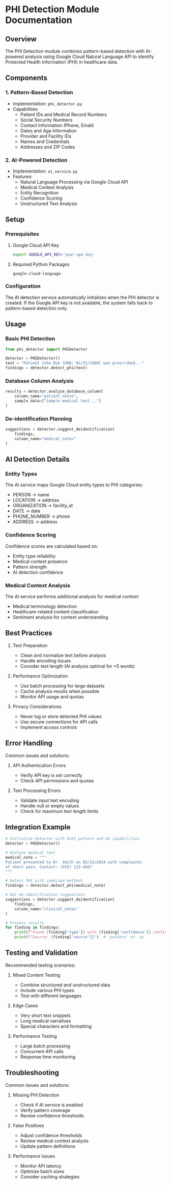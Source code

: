 # PHI Detection Module Documentation

## Overview
The PHI Detection module combines pattern-based detection with AI-powered analysis using Google Cloud Natural Language API to identify Protected Health Information (PHI) in healthcare data.

## Components

### 1. Pattern-Based Detection
- Implementation: `phi_detector.py`
- Capabilities:
  - Patient IDs and Medical Record Numbers
  - Social Security Numbers
  - Contact Information (Phone, Email)
  - Dates and Age Information
  - Provider and Facility IDs
  - Names and Credentials
  - Addresses and ZIP Codes

### 2. AI-Powered Detection
- Implementation: `ai_service.py`
- Features:
  - Natural Language Processing via Google Cloud API
  - Medical Context Analysis
  - Entity Recognition
  - Confidence Scoring
  - Unstructured Text Analysis

## Setup

### Prerequisites
1. Google Cloud API Key
   ```bash
   export GOOGLE_API_KEY='your-api-key'
   ```

2. Required Python Packages
   ```
   google-cloud-language
   ```

### Configuration
The AI detection service automatically initializes when the PHI detector is created. If the Google API key is not available, the system falls back to pattern-based detection only.

## Usage

### Basic PHI Detection
```python
from phi_detector import PHIDetector

detector = PHIDetector()
text = "Patient John Doe (DOB: 01/15/1980) was prescribed..."
findings = detector.detect_phi(text)
```

### Database Column Analysis
```python
results = detector.analyze_database_column(
    column_name="patient_notes",
    sample_data=["Sample medical text..."]
)
```

### De-identification Planning
```python
suggestions = detector.suggest_deidentification(
    findings,
    column_name="medical_notes"
)
```

## AI Detection Details

### Entity Types
The AI service maps Google Cloud entity types to PHI categories:
- PERSON → name
- LOCATION → address
- ORGANIZATION → facility_id
- DATE → date
- PHONE_NUMBER → phone
- ADDRESS → address

### Confidence Scoring
Confidence scores are calculated based on:
- Entity type reliability
- Medical context presence
- Pattern strength
- AI detection confidence

### Medical Context Analysis
The AI service performs additional analysis for medical context:
- Medical terminology detection
- Healthcare-related content classification
- Sentiment analysis for context understanding

## Best Practices

1. Text Preparation
   - Clean and normalize text before analysis
   - Handle encoding issues
   - Consider text length (AI analysis optimal for >5 words)

2. Performance Optimization
   - Use batch processing for large datasets
   - Cache analysis results when possible
   - Monitor API usage and quotas

3. Privacy Considerations
   - Never log or store detected PHI values
   - Use secure connections for API calls
   - Implement access controls

## Error Handling

Common issues and solutions:
1. API Authentication Errors
   - Verify API key is set correctly
   - Check API permissions and quotas

2. Text Processing Errors
   - Validate input text encoding
   - Handle null or empty values
   - Check for maximum text length limits

## Integration Example

```python
# Initialize detector with both pattern and AI capabilities
detector = PHIDetector()

# Analyze medical text
medical_note = """
Patient presented to Dr. Smith on 03/15/2024 with complaints
of chest pain. Contact: (555) 123-4567
"""

# Detect PHI with combined methods
findings = detector.detect_phi(medical_note)

# Get de-identification suggestions
suggestions = detector.suggest_deidentification(
    findings,
    column_name="clinical_notes"
)

# Process results
for finding in findings:
    print(f"Found {finding['type']} with {finding['confidence']} confidence")
    print(f"Source: {finding['source']}")  # 'pattern' or 'ai'
```

## Testing and Validation

Recommended testing scenarios:
1. Mixed Content Testing
   - Combine structured and unstructured data
   - Include various PHI types
   - Test with different languages

2. Edge Cases
   - Very short text snippets
   - Long medical narratives
   - Special characters and formatting

3. Performance Testing
   - Large batch processing
   - Concurrent API calls
   - Response time monitoring

## Troubleshooting

Common issues and solutions:
1. Missing PHI Detection
   - Check if AI service is enabled
   - Verify pattern coverage
   - Review confidence thresholds

2. False Positives
   - Adjust confidence thresholds
   - Review medical context analysis
   - Update pattern definitions

3. Performance Issues
   - Monitor API latency
   - Optimize batch sizes
   - Consider caching strategies
